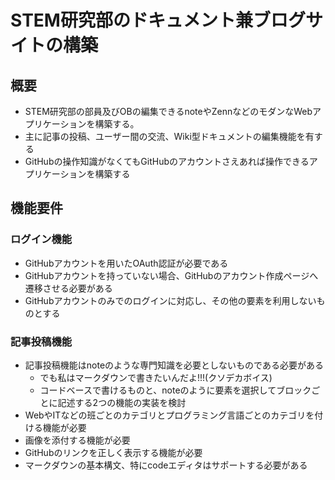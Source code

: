 # STEM研究部のドキュメント兼ブログサイトの構築
## 概要
- STEM研究部の部員及びOBの編集できるnoteやZennなどのモダンなWebアプリケーションを構築する。
- 主に記事の投稿、ユーザー間の交流、Wiki型ドキュメントの編集機能を有する
- GitHubの操作知識がなくてもGitHubのアカウントさえあれば操作できるアプリケーションを構築する
  
## 機能要件
### ログイン機能
- GitHubアカウントを用いたOAuth認証が必要である
- GitHubアカウントを持っていない場合、GitHubのアカウント作成ページへ遷移させる必要がある
- GitHubアカウントのみでのログインに対応し、その他の要素を利用しないものとする

### 記事投稿機能
- 記事投稿機能はnoteのような専門知識を必要としないものである必要がある
  - でも私はマークダウンで書きたいんだよ!!!(クソデカボイス)
  - コードベースで書けるものと、noteのように要素を選択してブロックごとに記述する2つの機能の実装を検討
- WebやITなどの班ごとのカテゴリとプログラミング言語ごとのカテゴリを付ける機能が必要
- 画像を添付する機能が必要
- GitHubのリンクを正しく表示する機能が必要
- マークダウンの基本構文、特にcodeエディタはサポートする必要がある

